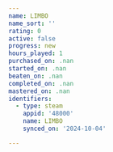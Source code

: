 ```yaml
---
name: LIMBO
name_sort: ''
rating: 0
active: false
progress: new
hours_played: 1
purchased_on: .nan
started_on: .nan
beaten_on: .nan
completed_on: .nan
mastered_on: .nan
identifiers:
  - type: steam
    appid: '48000'
    name: LIMBO
    synced_on: '2024-10-04'

---
```

